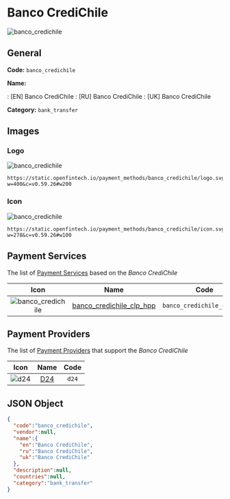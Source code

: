 
# Banco CrediChile 
![banco_credichile](https://static.openfintech.io/payment_methods/banco_credichile/logo.svg?w=400&c=v0.59.26#w200)  

## General 
**Code:** `banco_credichile` 
 
**Name:** 
 
:	[EN] Banco CrediChile 
:	[RU] Banco CrediChile 
:	[UK] Banco CrediChile 
 
**Category:** `bank_transfer` 
 

## Images 

### Logo 
![banco_credichile](https://static.openfintech.io/payment_methods/banco_credichile/logo.svg?w=400&c=v0.59.26#w200)  

```
https://static.openfintech.io/payment_methods/banco_credichile/logo.svg?w=400&c=v0.59.26#w200
```  

### Icon 
![banco_credichile](https://static.openfintech.io/payment_methods/banco_credichile/icon.svg?w=278&c=v0.59.26#w100)  

```
https://static.openfintech.io/payment_methods/banco_credichile/icon.svg?w=278&c=v0.59.26#w100
```  

## Payment Services 
 
The list of [Payment Services](/payment-services/) based on the _Banco CrediChile_ 

|Icon|Name|Code| 
|:---:|:---:|:---:| 
|![banco_credichile](https://static.openfintech.io/payment_methods/banco_credichile/icon.svg?w=278&c=v0.59.26#w100) |[banco_credichile_clp_hpp](/payment-services/banco_credichile_clp_hpp/)|`banco_credichile_clp_hpp`| 
 

## Payment Providers 
 
The list of [Payment Providers](/payment-providers/) that support the _Banco CrediChile_ 

|Icon|Name|Code| 
|:---:|:---:|:---:| 
|![d24](https://static.openfintech.io/payment_providers/d24/icon.svg?w=278&c=v0.59.26#w100) |[D24](/payment-providers/d24/)|`d24`| 
 

## JSON Object 

```json
{
  "code":"banco_credichile",
  "vendor":null,
  "name":{
    "en":"Banco CrediChile",
    "ru":"Banco CrediChile",
    "uk":"Banco CrediChile"
  },
  "description":null,
  "countries":null,
  "category":"bank_transfer"
}
```  
